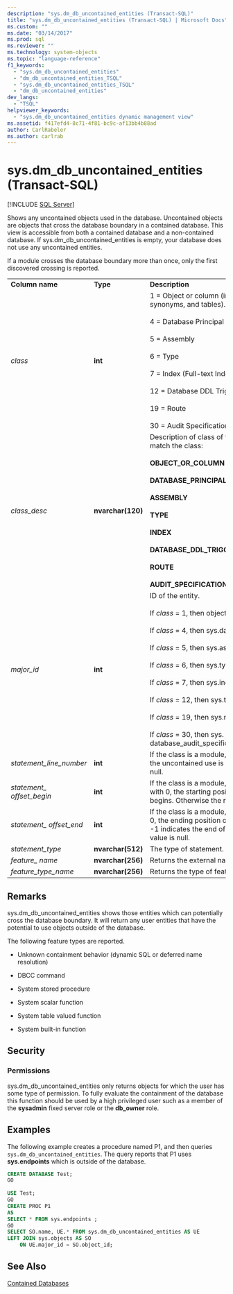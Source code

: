 ```yaml
---
description: "sys.dm_db_uncontained_entities (Transact-SQL)"
title: "sys.dm_db_uncontained_entities (Transact-SQL) | Microsoft Docs"
ms.custom: ""
ms.date: "03/14/2017"
ms.prod: sql
ms.reviewer: ""
ms.technology: system-objects
ms.topic: "language-reference"
f1_keywords: 
  - "sys.dm_db_uncontained_entities"
  - "dm_db_uncontained_entities_TSQL"
  - "sys.dm_db_uncontained_entities_TSQL"
  - "dm_db_uncontained_entities"
dev_langs: 
  - "TSQL"
helpviewer_keywords: 
  - "sys.dm_db_uncontained_entities dynamic management view"
ms.assetid: f417efd4-8c71-4f81-bc9c-af13bb4b88ad
author: CarlRabeler
ms.author: carlrab
---
```

# sys.dm_db_uncontained_entities (Transact-SQL)
[!INCLUDE [SQL Server](../../includes/applies-to-version/sqlserver.md)]

  Shows any uncontained objects used in the database. Uncontained objects are objects that cross the database boundary in a contained database. This view is accessible from both a contained database and a non-contained database. If sys.dm_db_uncontained_entities is empty, your database does not use any uncontained entities.  
  
 If a module crosses the database boundary more than once, only the first discovered crossing is reported.  
  
||||  
|-|-|-|  
|**Column name**|**Type**|**Description**|  
|*class*|**int**|1 = Object or column (includes modules, XPs, views, synonyms, and tables).<br /><br /> 4 = Database Principal<br /><br /> 5 = Assembly<br /><br /> 6 = Type<br /><br /> 7 = Index (Full-text Index)<br /><br /> 12 = Database DDL Trigger<br /><br /> 19 = Route<br /><br /> 30 = Audit Specification|  
|*class_desc*|**nvarchar(120)**|Description of class of the entity. One of the following to match the class:<br /><br /> **OBJECT_OR_COLUMN**<br /><br /> **DATABASE_PRINCIPAL**<br /><br /> **ASSEMBLY**<br /><br /> **TYPE**<br /><br /> **INDEX**<br /><br /> **DATABASE_DDL_TRIGGER**<br /><br /> **ROUTE**<br /><br /> **AUDIT_SPECIFICATION**|  
|*major_id*|**int**|ID of the entity.<br /><br /> If *class* = 1, then object_id<br /><br /> If *class* = 4, then sys.database_principals.principal_id.<br /><br /> If *class* = 5, then sys.assemblies.assembly_id.<br /><br /> If *class* = 6, then sys.types.user_type_id.<br /><br /> If *class* = 7, then sys.indexes.index_id.<br /><br /> If *class* = 12, then sys.triggers.object_id.<br /><br /> If *class* = 19, then sys.routes.route_id.<br /><br /> If *class* = 30, then sys. database_audit_specifications.database_specification_id.|  
|*statement_line_number*|**int**|If the class is a module, returns the line number on which the uncontained use is located.  Otherwise the value is null.|  
|*statement_ offset_begin*|**int**|If the class is a module, indicates, in bytes, beginning with 0, the starting position where uncontained use begins. Otherwise the return value is null.|  
|*statement_ offset_end*|**int**|If the class is a module, indicates, in bytes, starting with 0, the ending position of the uncontained use. A value of -1 indicates the end of the module. Otherwise the return value is null.|  
|*statement_type*|**nvarchar(512)**|The type of statement.|  
|*feature_ name*|**nvarchar(256)**|Returns the external name of the object.|  
|*feature_type_name*|**nvarchar(256)**|Returns the type of feature.|  
  
## Remarks  
 sys.dm_db_uncontained_entities shows those entities which can potentially cross the database boundary. It will return any user entities that have the potential to use objects outside of the database.  
  
 The following feature types are reported.  
  
-   Unknown containment behavior (dynamic SQL or deferred name resolution)  
  
-   DBCC command  
  
-   System stored procedure  
  
-   System scalar function  
  
-   System table valued function  
  
-   System built-in function  
  
## Security  
  
### Permissions  
 sys.dm_db_uncontained_entities only returns objects for which the user has some type of permission. To fully evaluate the containment of the database this function should be used by a high privileged user such as a member of the **sysadmin** fixed server role or the **db_owner** role.  
  
## Examples  
 The following example creates a procedure named P1, and then queries `sys.dm_db_uncontained_entities`. The query reports that P1 uses **sys.endpoints** which is outside of the database.  
  
```sql  
CREATE DATABASE Test;  
GO  
  
USE Test;  
GO  
CREATE PROC P1  
AS   
SELECT * FROM sys.endpoints ;  
GO  
SELECT SO.name, UE.* FROM sys.dm_db_uncontained_entities AS UE  
LEFT JOIN sys.objects AS SO  
    ON UE.major_id = SO.object_id;  
```  
  
## See Also  
 [Contained Databases](../../relational-databases/databases/contained-databases.md)  
  
  
